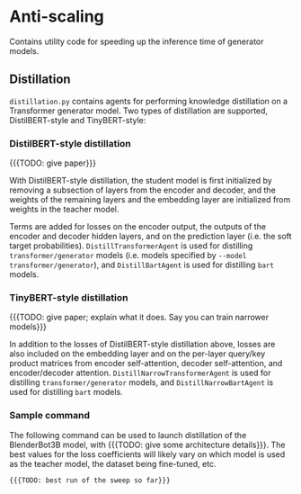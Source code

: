 # Anti-scaling

Contains utility code for speeding up the inference time of generator models.

## Distillation

`distillation.py` contains agents for performing knowledge distillation on a Transformer generator model. Two types of distillation are supported, DistilBERT-style and TinyBERT-style:

### DistilBERT-style distillation

{{{TODO: give paper}}}

With DistilBERT-style distillation, the student model is first initialized by removing a subsection of layers from the encoder and decoder, and the weights of the remaining layers and the embedding layer are initialized from weights in the teacher model.

Terms are added for losses on the encoder output, the outputs of the encoder and decoder hidden layers, and on the prediction layer (i.e. the soft target probabilities). `DistillTransformerAgent` is used for distilling `transformer/generator` models (i.e. models specified by `--model transformer/generator`), and `DistillBartAgent` is used for distilling `bart` models.

### TinyBERT-style distillation

{{{TODO: give paper; explain what it does. Say you can train narrower models}}}

In addition to the losses of DistilBERT-style distillation above, losses are also included on the embedding layer and on the per-layer query/key product matrices from encoder self-attention, decoder self-attention, and encoder/decoder attention. `DistillNarrowTransformerAgent` is used for distilling `transformer/generator` models, and `DistillNarrowBartAgent` is used for distilling `bart` models.

### Sample command

The following command can be used to launch distillation of the BlenderBot3B model, with {{{TODO: give some architecture details}}}. The best values for the loss coefficients will likely vary on which model is used as the teacher model, the dataset being fine-tuned, etc.

```
{{{TODO: best run of the sweep so far}}}
```

